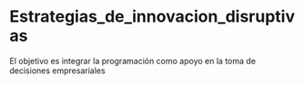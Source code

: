 # Estrategias_de_innovacion_disruptivas
El objetivo es integrar la programación como apoyo en la toma de decisiones empresariales
